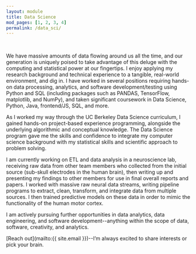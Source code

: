 ```yaml
---
layout: module
title: Data Science
mod_pages: [1, 2, 3, 4]
permalink: /data_sci/
---
```

<!--#### I'm a data-focused researcher, designer, and developer.-->
<br>

We have massive amounts of data flowing around us all the time, and our generation is uniquely poised to take advantage of this deluge with the computing and statistical power at our fingertips. I enjoy applying my research background and technical experience to a tangible, real-world environment, and dig in. I have worked in several positions requiring hands-on data processing, analytics, and software development/testing using Python and SQL (including packages such as PANDAS, TensorFlow, matplotlib, and NumPy), and taken significant coursework in Data Science, Python, Java, frontend/JS, SQL, and more.

As I worked my way through the UC Berkeley Data Science curriculum, I gained
hands-on project-based experience programming, alongside the underlying algorithmic
and conceptual knowledge. The Data Science program gave me the skills and confidence to
integrate my computer science background with my statistical skills and scientific approach
to problem solving.

I am currently working on ETL and data analysis in a neuroscience lab, receiving raw data from other team members who collected from the initial source (sub-skull electrodes in the human brain), then writing up and presenting my findings to other members for use in final overall reports and papers. I worked with massive raw neural data streams, writing pipeline programs to extract, clean, transform, and integrate data from multiple sources. I then trained predictive models on these data in order to mimic the functionality of the human motor cortex.

I am actively pursuing further opportunities in data analytics, data engineering, and software development--anything within the scope of data, software, creativity, and analytics.

[Reach out](mailto:{{ site.email }})--I’m always excited to share interests or pick your brain.
